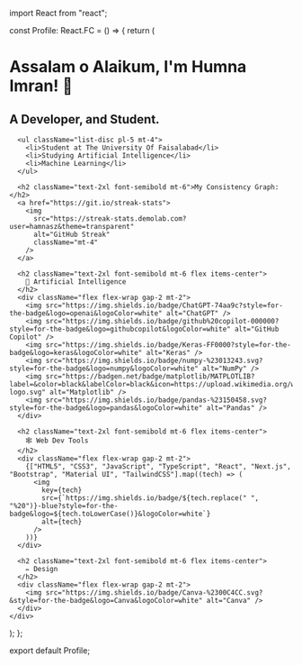 import React from "react";

const Profile: React.FC = () => {
  return (
    <div className="p-6 max-w-3xl mx-auto">
      <h1 className="text-3xl font-bold">Assalam o Alaikum, I'm Humna Imran! 👋</h1>
      <h2 className="text-xl mt-2">A Developer, and Student.</h2>
      
      <ul className="list-disc pl-5 mt-4">
        <li>Student at The University Of Faisalabad</li>
        <li>Studying Artificial Intelligence</li>
        <li>Machine Learning</li>
      </ul>
      
      <h2 className="text-2xl font-semibold mt-6">My Consistency Graph:</h2>
      <a href="https://git.io/streak-stats">
        <img
          src="https://streak-stats.demolab.com?user=hamnasz&theme=transparent"
          alt="GitHub Streak"
          className="mt-4"
        />
      </a>
      
      <h2 className="text-2xl font-semibold mt-6 flex items-center">
        🤖 Artificial Intelligence
      </h2>
      <div className="flex flex-wrap gap-2 mt-2">
        <img src="https://img.shields.io/badge/ChatGPT-74aa9c?style=for-the-badge&logo=openai&logoColor=white" alt="ChatGPT" />
        <img src="https://img.shields.io/badge/github%20copilot-000000?style=for-the-badge&logo=githubcopilot&logoColor=white" alt="GitHub Copilot" />
        <img src="https://img.shields.io/badge/Keras-FF0000?style=for-the-badge&logo=keras&logoColor=white" alt="Keras" />
        <img src="https://img.shields.io/badge/numpy-%23013243.svg?style=for-the-badge&logo=numpy&logoColor=white" alt="NumPy" />
        <img src="https://badgen.net/badge/matplotlib/MATPLOTLIB?label=&color=black&labelColor=black&icon=https://upload.wikimedia.org/wikipedia/commons/0/01/Created_with_Matplotlib-logo.svg" alt="Matplotlib" />
        <img src="https://img.shields.io/badge/pandas-%23150458.svg?style=for-the-badge&logo=pandas&logoColor=white" alt="Pandas" />
      </div>
      
      <h2 className="text-2xl font-semibold mt-6 flex items-center">
        🕸️ Web Dev Tools
      </h2>
      <div className="flex flex-wrap gap-2 mt-2">
        {["HTML5", "CSS3", "JavaScript", "TypeScript", "React", "Next.js", "Bootstrap", "Material UI", "TailwindCSS"].map((tech) => (
          <img
            key={tech}
            src={`https://img.shields.io/badge/${tech.replace(" ", "%20")}-blue?style=for-the-badge&logo=${tech.toLowerCase()}&logoColor=white`}
            alt={tech}
          />
        ))}
      </div>
      
      <h2 className="text-2xl font-semibold mt-6 flex items-center">
        ✏️ Design
      </h2>
      <div className="flex flex-wrap gap-2 mt-2">
        <img src="https://img.shields.io/badge/Canva-%2300C4CC.svg?&style=for-the-badge&logo=Canva&logoColor=white" alt="Canva" />
      </div>
    </div>
  );
};

export default Profile;
